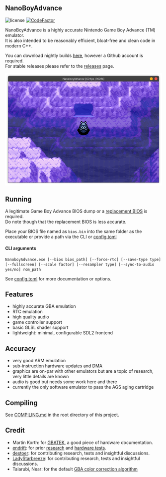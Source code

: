<h2>NanoBoyAdvance</h2>

![license](https://img.shields.io/github/license/fleroviux/NanoboyAdvance)
[![CodeFactor](https://www.codefactor.io/repository/github/fleroviux/NanoboyAdvance/badge)](https://www.codefactor.io/repository/github/fleroviux/NanoboyAdvance)

NanoBoyAdvance is a highly accurate Nintendo Game Boy Advance (TM) emulator.<br>
It is also intended to be reasonably efficient, bloat-free and clean code in modern C++.

You can download nightly builds [here](https://github.com/fleroviux/NanoboyAdvance/actions), however a Github account is required.<br>
For stable releases please refer to the [releases](https://github.com/fleroviux/NanoboyAdvance/releases) page.

![screenshot1](screenshot.png)

## Running

A legitimate Game Boy Advance BIOS dump or a [replacement BIOS](https://github.com/Nebuleon/ReGBA/blob/master/bios/gba_bios.bin) is required.  
Do note though that the replacement BIOS is less accurate.

Place your BIOS file named as `bios.bin` into the same folder as the executable or provide a path via the CLI or [config.toml](https://github.com/fleroviux/NanoBoyAdvance/blob/master/src/platform/sdl/resource/config.toml)
#### CLI arguments
```
NanoboyAdvance.exe [--bios bios_path] [--force-rtc] [--save-type type] [--fullscreen] [--scale factor] [--resampler type] [--sync-to-audio yes/no] rom_path
```
See [config.toml](https://github.com/fleroviux/NanoBoyAdvance/blob/master/src/platform/sdl/resource/config.toml) for more documentation or options.

## Features

- highly accurate GBA emulation
- RTC emulation
- high quality audio
- game controller support
- basic GLSL shader support
- lightweight: minimal, configurable SDL2 frontend

## Accuracy
- very good ARM emulation
- sub-instruction hardware updates and DMA
- graphics are on-par with other emulators but are a topic of research, very little details are known 
- audio is good but needs some work here and there
- currently the only software emulator to pass the AGS aging cartridge

## Compiling

See [COMPILING.md](https://github.com/fleroviux/NanoboyAdvance/blob/master/COMPILING.md) in the root directory of this project.

## Credit

- Martin Korth: for [GBATEK](http://problemkaputt.de/gbatek.htm), a good piece of hardware documentation.
- [endrift](https://github.com/endrift): for prior [research](http://mgba.io/tag/emulation/) and [hardware tests](https://github.com/mgba-emu/suite).
- [destoer](https://github.com/destoer): for contributing research, tests and insightful discussions.
- [LadyStarbreeze](https://github.com/LadyStarbreeze): for contributing research, tests and insightful discussions.
- Talarubi, Near: for the default [GBA color correction algorithm](https://near.sh/articles/video/color-emulation)
